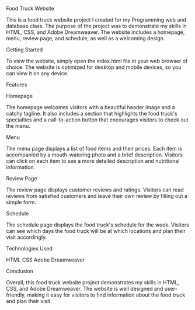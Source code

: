 Food Truck Website

This is a food truck website project I created for my Programming web and database class. The purpose of the project was to demonstrate my skills in HTML, CSS, and Adobe Dreamweaver. The website includes a homepage, menu, review page, and schedule, as well as a welcoming design.

Getting Started

To view the website, simply open the index.html file in your web browser of choice. The website is optimized for desktop and mobile devices, so you can view it on any device.

Features

Homepage

The homepage welcomes visitors with a beautiful header image and a catchy tagline. It also includes a section that highlights the food truck's specialties and a call-to-action button that encourages visitors to check out the menu.

Menu

The menu page displays a list of food items and their prices. Each item is accompanied by a mouth-watering photo and a brief description. Visitors can click on each item to see a more detailed description and nutritional information.

Review Page

The review page displays customer reviews and ratings. Visitors can read reviews from satisfied customers and leave their own review by filling out a simple form.

Schedule

The schedule page displays the food truck's schedule for the week. Visitors can see which days the food truck will be at which locations and plan their visit accordingly.

Technologies Used

HTML
CSS
Adobe Dreamweaver

Conclusion

Overall, this food truck website project demonstrates my skills in HTML, CSS, and Adobe Dreamweaver. The website is well designed and user-friendly, making it easy for visitors to find information about the food truck and plan their visit.

